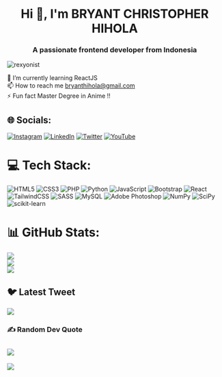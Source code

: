 <h1 align="center">Hi 👋, I'm BRYANT CHRISTOPHER HIHOLA</h1>
<h3 align="center">A passionate frontend developer from Indonesia</h3>

<p align="left"> <img src="https://komarev.com/ghpvc/?username=rexyonist&label=Profile%20views&color=0e75b6&style=flat-square" alt="rexyonist" /> </p>

🌱 I’m currently learning ReactJS<br>📫 How to reach me bryanthihola@gmail.com<br>⚡ Fun fact Master Degree in Anime !!


## 🌐 Socials:
[![Instagram](https://img.shields.io/badge/Instagram-%23E4405F.svg?logo=Instagram&logoColor=white)](https://instagram.com/https://instagram.com/bryant_christ_hihola) [![LinkedIn](https://img.shields.io/badge/LinkedIn-%230077B5.svg?logo=linkedin&logoColor=white)](https://linkedin.com/in/https://linkedin.com/in/https://www.linkedin.com/in/bryant-h-637149167/) [![Twitter](https://img.shields.io/badge/Twitter-%231DA1F2.svg?logo=Twitter&logoColor=white)](https://twitter.com/https://twitter.com/bchihola) [![YouTube](https://img.shields.io/badge/YouTube-%23FF0000.svg?logo=YouTube&logoColor=white)](https://youtube.com/@https://www.youtube.com/c/https://www.youtube.com/channel/uctbtrp8y6nbifqr3rplnipg) 

# 💻 Tech Stack:
![HTML5](https://img.shields.io/badge/html5-%23E34F26.svg?style=for-the-badge&logo=html5&logoColor=white) ![CSS3](https://img.shields.io/badge/css3-%231572B6.svg?style=for-the-badge&logo=css3&logoColor=white) ![PHP](https://img.shields.io/badge/php-%23777BB4.svg?style=for-the-badge&logo=php&logoColor=white) ![Python](https://img.shields.io/badge/python-3670A0?style=for-the-badge&logo=python&logoColor=ffdd54) ![JavaScript](https://img.shields.io/badge/javascript-%23323330.svg?style=for-the-badge&logo=javascript&logoColor=%23F7DF1E) ![Bootstrap](https://img.shields.io/badge/bootstrap-%23563D7C.svg?style=for-the-badge&logo=bootstrap&logoColor=white) ![React](https://img.shields.io/badge/react-%2320232a.svg?style=for-the-badge&logo=react&logoColor=%2361DAFB) ![TailwindCSS](https://img.shields.io/badge/tailwindcss-%2338B2AC.svg?style=for-the-badge&logo=tailwind-css&logoColor=white) ![SASS](https://img.shields.io/badge/SASS-hotpink.svg?style=for-the-badge&logo=SASS&logoColor=white) ![MySQL](https://img.shields.io/badge/mysql-%2300f.svg?style=for-the-badge&logo=mysql&logoColor=white) ![Adobe Photoshop](https://img.shields.io/badge/adobephotoshop-%2331A8FF.svg?style=for-the-badge&logo=adobephotoshop&logoColor=white) ![NumPy](https://img.shields.io/badge/numpy-%23013243.svg?style=for-the-badge&logo=numpy&logoColor=white) ![SciPy](https://img.shields.io/badge/SciPy-%230C55A5.svg?style=for-the-badge&logo=scipy&logoColor=%white) ![scikit-learn](https://img.shields.io/badge/scikit--learn-%23F7931E.svg?style=for-the-badge&logo=scikit-learn&logoColor=white)
# 📊 GitHub Stats:
![](https://github-readme-stats.vercel.app/api?username=rexyonist&theme=react&hide_border=false&include_all_commits=false&count_private=true)<br/>
![](https://github-readme-streak-stats.herokuapp.com/?user=rexyonist&theme=react&hide_border=false)<br/>
![](https://github-readme-stats.vercel.app/api/top-langs/?username=rexyonist&theme=react&hide_border=false&include_all_commits=false&count_private=true&layout=compact)

## 🐦 Latest Tweet
[![](https://gtce.itsvg.in/api?username=https://twitter.com/bchihola)](https://github.com/VishwaGauravIn/github-twitter-card-embed)

### ✍️ Random Dev Quote
![](https://quotes-github-readme.vercel.app/api?type=horizontal&theme=tokyonight)
---
[![](https://visitcount.itsvg.in/api?id=rexyonist&icon=0&color=0)](https://visitcount.itsvg.in)

<!-- Proudly created with GPRM ( https://gprm.itsvg.in ) -->
